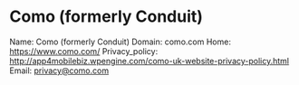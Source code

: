 
# Como (formerly Conduit)

Name: Como (formerly Conduit)
Domain: como.com
Home: https://www.como.com/
Privacy_policy: http://app4mobilebiz.wpengine.com/como-uk-website-privacy-policy.html
Email: privacy@como.com
